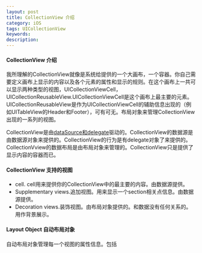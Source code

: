 ```yaml
---
layout: post
title: CollectionView 介绍
category: iOS
tags: UICollectionView
keywords: 
description:
---
```


#### CollectionView 介绍 ####

我所理解的CollectionView就像是系统给提供的一个大画布，一个容器。你自己需要定义画布上显示的内容以及各个元素的属性和显示的规则。在这个画布上一共可以显示两种类型的视图，UICollectionViewCell，UICollectionReusableView.UICollectionViewCell是这个画布上最主要的元素。UICollectionReusableView是作为UICollectionViewCell的辅助信息出现的（例如UITableView的Header和Footer），可有可无。布局对象来管理CollectionView出现的一系列的视图。  

CollectionView是由[dataSource和delegate](https://developer.apple.com/library/ios/documentation/General/Conceptual/CocoaEncyclopedia/DelegatesandDataSources/DelegatesandDataSources.html)驱动的。CollectionView的数据源是由数据源对象来提供的。CollectionView的行为是有delegate对象了来提供的。CollectionVview的数据布局是由布局对象来管理的。CollectionView只是提供了显示内容的容器而已。  

#### CollectionView 支持的视图 ####

* cell. cell用来提供你的CollectionView中的最主要的内容。由数据源提供。
* Supplementary views.追加视图。用来显示一个section相关点信息。由数据源提供。
* Decoration views.装饰视图。由布局对象提供的。和数据没有任何关系的。用作背景展示。  

#### Layout Object 自动布局对象

自动布局对象管理每一个视图的属性信息。包括

